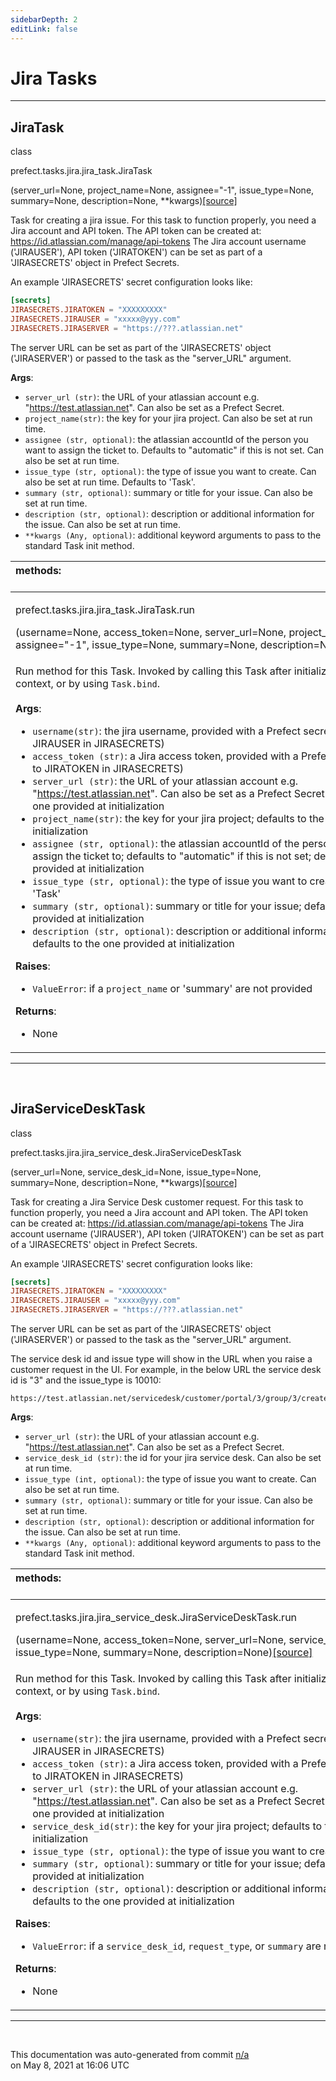 ```yaml
---
sidebarDepth: 2
editLink: false
---
```

# Jira Tasks
---
 ## JiraTask
 <div class='class-sig' id='prefect-tasks-jira-jira-task-jiratask'><p class="prefect-sig">class </p><p class="prefect-class">prefect.tasks.jira.jira_task.JiraTask</p>(server_url=None, project_name=None, assignee=&quot;-1&quot;, issue_type=None, summary=None, description=None, **kwargs)<span class="source"><a href="https://github.com/PrefectHQ/prefect/blob/master/src/prefect/tasks/jira/jira_task.py#L8">[source]</a></span></div>

Task for creating a jira issue. For this task to function properly, you need a Jira account and API token.  The API token can be created at: https://id.atlassian.com/manage/api-tokens The Jira account username ('JIRAUSER'), API token ('JIRATOKEN') can be set as part of a 'JIRASECRETS' object in Prefect Secrets.

An example 'JIRASECRETS' secret configuration looks like:


```toml
[secrets]
JIRASECRETS.JIRATOKEN = "XXXXXXXXX"
JIRASECRETS.JIRAUSER = "xxxxx@yyy.com"
JIRASECRETS.JIRASERVER = "https://???.atlassian.net"

```

The server URL can be set as part of the 'JIRASECRETS' object ('JIRASERVER') or passed to the task as the "server_URL" argument.

**Args**:     <ul class="args"><li class="args">`server_url (str)`: the URL of your atlassian account e.g.         "https://test.atlassian.net".  Can also be set as a Prefect Secret.     </li><li class="args">`project_name(str)`:  the key for your jira project. Can also be set at run time.     </li><li class="args">`assignee (str, optional)`: the atlassian accountId of the person you want to assign         the ticket to.  Defaults to "automatic" if this is not set. Can also be set at run         time.     </li><li class="args">`issue_type (str, optional)`: the type of issue you want to create.  Can also be set at         run time. Defaults to 'Task'.     </li><li class="args">`summary (str, optional)`: summary or title for your issue. Can also be set at run time.     </li><li class="args">`description (str, optional)`: description or additional information for the issue. Can         also be set at run time.     </li><li class="args">`**kwargs (Any, optional)`: additional keyword arguments to pass to the standard Task         init method.</li></ul>

|methods: &nbsp;&nbsp;&nbsp;&nbsp;&nbsp;&nbsp;&nbsp;&nbsp;&nbsp;&nbsp;&nbsp;&nbsp;&nbsp;&nbsp;&nbsp;&nbsp;&nbsp;&nbsp;&nbsp;&nbsp;&nbsp;&nbsp;&nbsp;&nbsp;&nbsp;&nbsp;&nbsp;&nbsp;&nbsp;&nbsp;&nbsp;&nbsp;&nbsp;&nbsp;&nbsp;&nbsp;&nbsp;&nbsp;&nbsp;&nbsp;&nbsp;&nbsp;&nbsp;&nbsp;&nbsp;&nbsp;&nbsp;&nbsp;&nbsp;&nbsp;&nbsp;&nbsp;&nbsp;&nbsp;&nbsp;&nbsp;&nbsp;&nbsp;&nbsp;&nbsp;&nbsp;&nbsp;&nbsp;&nbsp;&nbsp;&nbsp;&nbsp;&nbsp;&nbsp;&nbsp;&nbsp;&nbsp;&nbsp;&nbsp;&nbsp;&nbsp;&nbsp;&nbsp;&nbsp;&nbsp;&nbsp;&nbsp;&nbsp;&nbsp;&nbsp;&nbsp;&nbsp;&nbsp;&nbsp;&nbsp;&nbsp;&nbsp;&nbsp;&nbsp;&nbsp;&nbsp;&nbsp;&nbsp;&nbsp;&nbsp;&nbsp;&nbsp;&nbsp;&nbsp;&nbsp;&nbsp;&nbsp;&nbsp;&nbsp;&nbsp;&nbsp;&nbsp;&nbsp;&nbsp;&nbsp;&nbsp;&nbsp;&nbsp;&nbsp;&nbsp;&nbsp;&nbsp;&nbsp;&nbsp;&nbsp;&nbsp;&nbsp;&nbsp;&nbsp;&nbsp;&nbsp;&nbsp;&nbsp;&nbsp;&nbsp;&nbsp;&nbsp;&nbsp;&nbsp;&nbsp;&nbsp;&nbsp;&nbsp;&nbsp;&nbsp;&nbsp;&nbsp;&nbsp;&nbsp;&nbsp;|
|:----|
 | <div class='method-sig' id='prefect-tasks-jira-jira-task-jiratask-run'><p class="prefect-class">prefect.tasks.jira.jira_task.JiraTask.run</p>(username=None, access_token=None, server_url=None, project_name=None, assignee=&quot;-1&quot;, issue_type=None, summary=None, description=None)<span class="source"><a href="https://github.com/PrefectHQ/prefect/blob/master/src/prefect/tasks/jira/jira_task.py#L61">[source]</a></span></div>
<p class="methods">Run method for this Task. Invoked by calling this Task after initialization within a Flow context, or by using `Task.bind`.<br><br>**Args**:     <ul class="args"><li class="args">`username(str)`: the jira username, provided with a Prefect secret (defaults to         JIRAUSER in JIRASECRETS)     </li><li class="args">`access_token (str)`: a Jira access token, provided with a Prefect secret (defaults         to JIRATOKEN in JIRASECRETS)     </li><li class="args">`server_url (str)`: the URL of your atlassian account e.g.         "https://test.atlassian.net".  Can also be set as a Prefect Secret. Defaults to         the one provided at initialization     </li><li class="args">`project_name(str)`:  the key for your jira project; defaults to the one provided         at initialization     </li><li class="args">`assignee (str, optional)`: the atlassian accountId of the person you want to         assign the ticket to; defaults to "automatic" if this is not set; defaults to         the one provided at initialization     </li><li class="args">`issue_type (str, optional)`: the type of issue you want to create; defaults to         'Task'     </li><li class="args">`summary (str, optional)`: summary or title for your issue; defaults to the one         provided at initialization     </li><li class="args">`description (str, optional)`: description or additional information for the issue;         defaults to the one provided at initialization</li></ul> **Raises**:     <ul class="args"><li class="args">`ValueError`: if a `project_name` or 'summary' are not provided</li></ul> **Returns**:     <ul class="args"><li class="args">None</li></ul></p>|

---
<br>

 ## JiraServiceDeskTask
 <div class='class-sig' id='prefect-tasks-jira-jira-service-desk-jiraservicedesktask'><p class="prefect-sig">class </p><p class="prefect-class">prefect.tasks.jira.jira_service_desk.JiraServiceDeskTask</p>(server_url=None, service_desk_id=None, issue_type=None, summary=None, description=None, **kwargs)<span class="source"><a href="https://github.com/PrefectHQ/prefect/blob/master/src/prefect/tasks/jira/jira_service_desk.py#L8">[source]</a></span></div>

Task for creating a Jira Service Desk customer request. For this task to function properly, you need a Jira account and API token.  The API token can be created at: https://id.atlassian.com/manage/api-tokens The Jira account username ('JIRAUSER'), API token ('JIRATOKEN') can be set as part of a 'JIRASECRETS' object in Prefect Secrets.

An example 'JIRASECRETS' secret configuration looks like:


```toml
[secrets]
JIRASECRETS.JIRATOKEN = "XXXXXXXXX"
JIRASECRETS.JIRAUSER = "xxxxx@yyy.com"
JIRASECRETS.JIRASERVER = "https://???.atlassian.net"

```

The server URL can be set as part of the 'JIRASECRETS' object ('JIRASERVER') or passed to the task as the "server_URL" argument.

The service desk id and issue type will show in the URL when you raise a customer request in the UI.  For example, in the below URL the service desk id is "3" and the issue_type is 10010:


```
https://test.atlassian.net/servicedesk/customer/portal/3/group/3/create/10010

````

**Args**:     <ul class="args"><li class="args">`server_url (str)`: the URL of your atlassian account e.g.         "https://test.atlassian.net".  Can also be set as a Prefect Secret.     </li><li class="args">`service_desk_id (str)`:  the id for your jira service desk. Can also be set at run time.     </li><li class="args">`issue_type (int, optional)`: the type of issue you want to create.  Can also be set at         run time.     </li><li class="args">`summary (str, optional)`: summary or title for your issue. Can also be set at run time.     </li><li class="args">`description (str, optional)`: description or additional information for the issue. Can         also be set at run time.     </li><li class="args">`**kwargs (Any, optional)`: additional keyword arguments to pass to the standard Task         init method.</li></ul>

|methods: &nbsp;&nbsp;&nbsp;&nbsp;&nbsp;&nbsp;&nbsp;&nbsp;&nbsp;&nbsp;&nbsp;&nbsp;&nbsp;&nbsp;&nbsp;&nbsp;&nbsp;&nbsp;&nbsp;&nbsp;&nbsp;&nbsp;&nbsp;&nbsp;&nbsp;&nbsp;&nbsp;&nbsp;&nbsp;&nbsp;&nbsp;&nbsp;&nbsp;&nbsp;&nbsp;&nbsp;&nbsp;&nbsp;&nbsp;&nbsp;&nbsp;&nbsp;&nbsp;&nbsp;&nbsp;&nbsp;&nbsp;&nbsp;&nbsp;&nbsp;&nbsp;&nbsp;&nbsp;&nbsp;&nbsp;&nbsp;&nbsp;&nbsp;&nbsp;&nbsp;&nbsp;&nbsp;&nbsp;&nbsp;&nbsp;&nbsp;&nbsp;&nbsp;&nbsp;&nbsp;&nbsp;&nbsp;&nbsp;&nbsp;&nbsp;&nbsp;&nbsp;&nbsp;&nbsp;&nbsp;&nbsp;&nbsp;&nbsp;&nbsp;&nbsp;&nbsp;&nbsp;&nbsp;&nbsp;&nbsp;&nbsp;&nbsp;&nbsp;&nbsp;&nbsp;&nbsp;&nbsp;&nbsp;&nbsp;&nbsp;&nbsp;&nbsp;&nbsp;&nbsp;&nbsp;&nbsp;&nbsp;&nbsp;&nbsp;&nbsp;&nbsp;&nbsp;&nbsp;&nbsp;&nbsp;&nbsp;&nbsp;&nbsp;&nbsp;&nbsp;&nbsp;&nbsp;&nbsp;&nbsp;&nbsp;&nbsp;&nbsp;&nbsp;&nbsp;&nbsp;&nbsp;&nbsp;&nbsp;&nbsp;&nbsp;&nbsp;&nbsp;&nbsp;&nbsp;&nbsp;&nbsp;&nbsp;&nbsp;&nbsp;&nbsp;&nbsp;&nbsp;&nbsp;&nbsp;&nbsp;|
|:----|
 | <div class='method-sig' id='prefect-tasks-jira-jira-service-desk-jiraservicedesktask-run'><p class="prefect-class">prefect.tasks.jira.jira_service_desk.JiraServiceDeskTask.run</p>(username=None, access_token=None, server_url=None, service_desk_id=None, issue_type=None, summary=None, description=None)<span class="source"><a href="https://github.com/PrefectHQ/prefect/blob/master/src/prefect/tasks/jira/jira_service_desk.py#L64">[source]</a></span></div>
<p class="methods">Run method for this Task. Invoked by calling this Task after initialization within a Flow context, or by using `Task.bind`.<br><br>**Args**:     <ul class="args"><li class="args">`username(str)`: the jira username, provided with a Prefect secret (defaults to         JIRAUSER in JIRASECRETS)     </li><li class="args">`access_token (str)`: a Jira access token, provided with a Prefect secret (defaults         to JIRATOKEN in JIRASECRETS)     </li><li class="args">`server_url (str)`: the URL of your atlassian account e.g.         "https://test.atlassian.net".  Can also be set as a Prefect Secret. Defaults to         the one provided at initialization     </li><li class="args">`service_desk_id(str)`:  the key for your jira project; defaults to the one         provided at initialization     </li><li class="args">`issue_type (str, optional)`: the type of issue you want to create;     </li><li class="args">`summary (str, optional)`: summary or title for your issue; defaults to the one         provided at initialization     </li><li class="args">`description (str, optional)`: description or additional information for the issue;         defaults to the one provided at initialization</li></ul> **Raises**:     <ul class="args"><li class="args">`ValueError`: if a `service_desk_id`, `request_type`, or `summary` are not provided</li></ul> **Returns**:     <ul class="args"><li class="args">None</li></ul></p>|

---
<br>


<p class="auto-gen">This documentation was auto-generated from commit <a href='https://github.com/PrefectHQ/prefect/commit/n/a'>n/a</a> </br>on May 8, 2021 at 16:06 UTC</p>